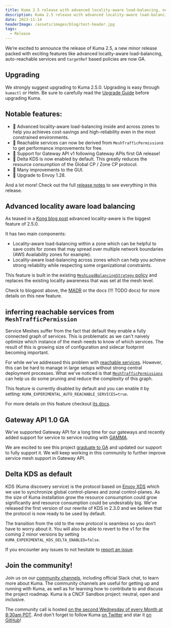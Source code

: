 ```yaml
---
title: Kuma 2.5 release with advanced locality-aware load-balancing, new policies GA and auto-reachable services
description: Kuma 2.5 release with advanced locality-aware load-balancing, new policies GA and auto-reachable services
date: 2023-11-14
headerImage: /assets/images/blog/test-header.jpg
tags:
  - Release
---
```


We’re excited to announce the release of Kuma 2.5, a new minor release packed with exciting features like advanced locality-aware load-balancing,
auto-reachable services and `targetRef` based policies are now GA.

## Upgrading

We strongly suggest upgrading to Kuma 2.5.0. Upgrading is easy through `kumactl` or Helm.
Be sure to carefully read the [Upgrade Guide](https://github.com/kumahq/kuma/blob/master/UPGRADE.md) before upgrading Kuma.

## Notable features:

* 🚀 Advanced locality-aware load-balancing inside and across zones to help you achieves cost-savings and high-reliability even in the most constrained environments. 
* 🚀 Reachable services can now be derived from `MeshTrafficPermission`s to get performance improvements for free.
* 🚀 Support for Gateway API v1 following Gateway APIs first GA release! 
* 🚀 Delta KDS is now enabled by default. This greatly reduces the resource consumption of the Global CP / Zone CP protocol. 
* 🚀 Many improvements to the GUI.
* 🚀 Upgrade to Envoy 1.28.

And a lot more! Check out the full [release notes](https://github.com/kumahq/kuma/releases/tag/2.5.0) to see everything in this release.

## Advanced locality aware load balancing

As teased in a [Kong blog post](https://konghq.com/blog/product-releases/kuma-2-5) advanced locality-aware is the biggest feature of 2.5.0.

It has two main components:

- Locality-aware load-balancing within a zone which can be helpful to save costs for zones that may spread over multiple network boundaries (AWS Availability zones for example).
- Locality-aware load-balancing across zones which can help you achieve strong reliability while respecting some organizational constraints.

This feature is built in the existing [`MeshLoadBalancingStrategy` policy](https://kuma.io/docs/2.5.x/policies/meshloadbalancingstrategy/) and replaces the existing locality awareness that was set at the mesh level.

Check to blogpost above, the [MADR](https://github.com/kumahq/kuma/blob/master/docs/madr/decisions/031-locality-aware-load-balancing.md) or the docs (!!! TODO docs) for more details on this new feature.

## inferring reachable services from `MeshTrafficPermission`

Service Meshes suffer from the fact that default they enable a fully connected graph of services.
This is problematic as we can't naively optimize which instance of the mesh needs to know of which services.
The result of this is growing size of configuration and sidecar footprint becoming important.

For while we've addressed this problem with [reachable services](https://docs.konghq.com/mesh/latest/production/upgrades-tuning/fine-tuning/#reachable-services).
However, this can be hard to manage in large setups without strong central deployment processes.
What we've noticed is that [`MeshTrafficPermissions`](https://kuma.io/docs/2.5.x/policies/meshtrafficpermission/) can help us do some pruning and reduce the complexity of this graph.

This feature is currently disabled by default and you can enable it by setting: `KUMA_EXPERIMENTAL_AUTO_REACHABLE_SERVICES=true`.

For more details on this feature checkout [its docs](https://kuma.io/docs/2.5.x/production/upgrades-tuning/fine-tuning/#config-trimming-by-using-meshtrafficpermission).

## Gateway API 1.0 GA

We've supported Gateway API for a long time for our gateways and recently added support for service to service routing with [GAMMA](https://kuma.io/docs/2.5.x/explore/gateway-api/#service-to-service-routing).

We are excited to see this project [graduate to GA](https://kubernetes.io/blog/2023/10/31/gateway-api-ga/) and updated our support to fully support it.
We will keep working in this community to further improve service mesh support in Gateway API.

## Delta KDS as default

KDS (Kuma discovery service) is the protocol based on [Envoy XDS](https://www.envoyproxy.io/docs/envoy/v1.28.0/api-docs/xds_protocol#xds-protocol) which we use to synchronize global control-planes and zonal control-planes.
As the size of Kuma installation grow the resource consumption could grow significantly and resource consumption could be undesirably big.
We've released the first version of our rewrite of KDS in 2.3.0 and we believe that the protocol is now ready to be used by default.

The transition from the old to the new protocol is seamless so you don’t have to worry about it.
You will also be able to revert to the v1 for the coming 2 minor versions by setting `KUMA_EXPERIMENTAL_KDS_DELTA_ENABLED=false`.

If you encounter any issues to not hesitate to [report an issue](https://github.com/kumahq/kuma/issues/new/choose).

## Join the community!

Join us on our [community channels](https://kuma.io/community/), including official Slack chat, to learn more about Kuma.
The community channels are useful for getting up and running with Kuma, as well as for learning how to contribute to and discuss the project roadmap.
Kuma is a CNCF Sandbox project: neutral, open and inclusive.

The community call is hosted [on the second Wednesday of every Month at 8:30am PDT](https://kuma.io/community/).
And don't forget to follow Kuma [on Twitter](https://twitter.com/kumamesh) and star it [on GitHub](https://github.com/kumahq/kuma)!
